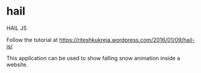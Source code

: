 # hail
HAIL JS 

Follow the tutorial at https://riteshkukreja.wordpress.com/2016/01/09/hail-js/

This application can be used to show falling snow animation inside a website.
